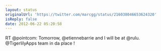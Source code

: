 ```yaml
---
layout: status
originalUrl: 'https://twitter.com/marcgg/status/216038046653624320'
isReply: false
date: 2012-06-22 05:20:58
---
```


RT @pointcom: Tomorrow, @etiennebarrie and I will be at @rulu. @TigerlilyApps team in da place !
